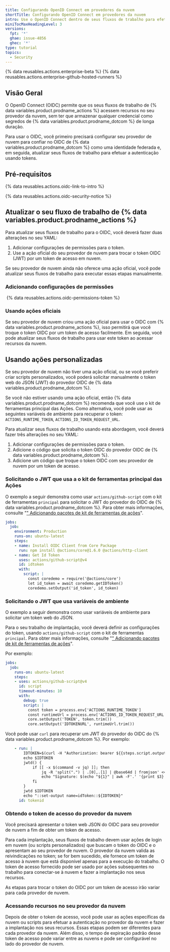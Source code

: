 ```yaml
---
title: Configurando OpenID Connect em provedores da nuvem
shortTitle: Configurando OpenID Connect em provedores da nuvem
intro: Use o OpenID Connect dentro de seus fluxos de trabalho para efetuar a autenticação com provedores de nuvem.
miniTocMaxHeadingLevel: 3
versions:
  fpt: '*'
  ghae: issue-4856
  ghec: '*'
type: tutorial
topics:
  - Security
---
```


{% data reusables.actions.enterprise-beta %}
{% data reusables.actions.enterprise-github-hosted-runners %}

## Visão Geral

O OpenID Connect (OIDC) permite que os seus fluxos de trabalho de {% data variables.product.prodname_actions %} acessem recursos no seu provedor da nuvem, sem ter que armazenar qualquer credencial como segredos de {% data variables.product.prodname_dotcom %} de longa duração.

Para usar o OIDC, você primeiro precisará configurar seu provedor de nuvem para confiar no OIDC de {% data variables.product.prodname_dotcom %} como uma identidade federada e, em seguida, atualizar seus fluxos de trabalho para efetuar a autenticação usando tokens.

## Pré-requisitos

{% data reusables.actions.oidc-link-to-intro %}

{% data reusables.actions.oidc-security-notice %}

## Atualizar o seu fluxo de trabalho de {% data variables.product.prodname_actions %}

Para atualizar seus fluxos de trabalho para o OIDC, você deverá fazer duas alterações no seu YAML:
1. Adicionar configurações de permissões para o token.
2. Use a ação oficial do seu provedor de nuvem para trocar o token OIDC (JWT) por um token de acesso em nuvem.

Se seu provedor de nuvem ainda não oferece uma ação oficial, você pode atualizar seus fluxos de trabalho para executar essas etapas manualmente.

### Adicionando configurações de permissões

 {% data reusables.actions.oidc-permissions-token %}

### Usando ações oficiais

Se seu provedor de nuvem criou uma ação oficial para usar o OIDC com {% data variables.product.prodname_actions %}, isso permitirá que você troque o token OIDC por um token de acesso facilmente. Em seguida, você pode atualizar seus fluxos de trabalho para usar este token ao acessar recursos da nuvem.

## Usando ações personalizadas

Se seu provedor de nuvem não tiver uma ação oficial, ou se você preferir criar scripts personalizados, você poderá solicitar manualmente o token web do JSON (JWT) do provedor OIDC de {% data variables.product.prodname_dotcom %}.

Se você não estiver usando uma ação oficial, então {% data variables.product.prodname_dotcom %} recomenda que você use o kit de ferramentas principal das Ações. Como alternativa, você pode usar as seguintes variáveis de ambiente para recuperar o token: `ACTIONS_RUNTIME_TOKEN`, `ACTIONS_ID_TOKEN_REQUEST_URL`.

Para atualizar seus fluxos de trabalho usando esta abordagem, você deverá fazer três alterações no seu YAML:

1. Adicionar configurações de permissões para o token.
2. Adicione o código que solicita o token OIDC do provedor OIDC de {% data variables.product.prodname_dotcom %}.
3. Adicione um código que troque o token OIDC com seu provedor de nuvem por um token de acesso.

### Solicitando o JWT que usa a o kit de ferramentas principal das Ações

O exemplo a seguir demonstra como usar `actions/github-script` com o kit de ferramentas `principal` para solicitar o JWT do provedor do OIDC de {% data variables.product.prodname_dotcom %}. Para obter mais informações, consulte "[" Adicionando pacotes de kit de ferramentas de ações](/actions/creating-actions/creating-a-javascript-action#adding-actions-toolkit-packages)".

```yaml
jobs:
  job:
    environment: Production
    runs-on: ubuntu-latest
    steps:
    - name: Install OIDC Client from Core Package
      run: npm install @actions/core@1.6.0 @actions/http-client
    - name: Get Id Token
      uses: actions/github-script@v4
      id: idtoken
      with:
        script: |
          const coredemo = require('@actions/core')
          let id_token = await coredemo.getIDToken()   
          coredemo.setOutput('id_token', id_token)  
```

### Solicitando o JWT que usa variáveis de ambiente

O exemplo a seguir demonstra como usar variáveis de ambiente para solicitar um token web do JSON.

Para o seu trabalho de implantação, você deverá definir as configurações do token, usando `actions/github-script` com o kit de ferramentas `principal`. Para obter mais informações, consulte "[" Adicionando pacotes de kit de ferramentas de ações](/actions/creating-actions/creating-a-javascript-action#adding-actions-toolkit-packages)".

Por exemplo:

```yaml
jobs:
  job:
    runs-on: ubuntu-latest
    steps:
    - uses: actions/github-script@v4
      id: script
      timeout-minutes: 10
      with:
        debug: true
        script: |
          const token = process.env['ACTIONS_RUNTIME_TOKEN']
          const runtimeUrl = process.env['ACTIONS_ID_TOKEN_REQUEST_URL']
          core.setOutput('TOKEN', token.trim())
          core.setOutput('IDTOKENURL', runtimeUrl.trim())
```

Você pode usar `curl` para recuperar um JWT do provedor do OIDC do {% data variables.product.prodname_dotcom %}. Por exemplo:

```yaml
    - run: |
        IDTOKEN=$(curl -H "Authorization: bearer ${{steps.script.outputs.TOKEN}}" ${{steps.script.outputs.IDTOKENURL}} -H "Accept: application/json; api-version=2.0" -H "Content-Type: application/json" -d "{}" | jq -r '.value')
        echo $IDTOKEN
        jwtd() {
            if [[ -x $(command -v jq) ]]; then
                jq -R 'split(".") | .[0],.[1] | @base64d | fromjson' <<< "${1}"
                echo "Signature: $(echo "${1}" | awk -F'.' '{print $3}')"
            fi
        }
        jwtd $IDTOKEN
        echo "::set-output name=idToken::${IDTOKEN}"
      id: tokenid
```

### Obtendo o token de acesso do provedor da nuvem

Você precisará apresentar o token web JSON do OIDC para seu provedor de nuvem a fim de obter um token de acesso.

Para cada implantação, seus fluxos de trabalho devem usar ações de login em nuvem (ou scripts personalizados) que buscam o token do OIDC e o apresentam ao seu provedor de nuvem. O provedor da nuvem valida as reivindicações no token; se for bem sucedido, ele fornece um token de acesso à nuvem que está disponível apenas para a execução do trabalho. O token de acesso fornecido pode ser usado por ações subsequentes no trabalho para conectar-se à nuvem e fazer a implantação nos seus recursos.

As etapas para trocar o token do OIDC por um token de acesso irão variar para cada provedor de nuvem.

### Acessando recursos no seu provedor da nuvem

Depois de obter o token de acesso, você pode usar as ações específicas da nuvem ou scripts para efetuar a autenticação no provedor da nuvem e fazer a implantação nos seus recursos. Essas etapas podem ser diferentes para cada provedor da nuvem. Além disso, o tempo de expiração padrão desse token de acesso pode variar entre as nuvens e pode ser configurável no lado do provedor de nuvem.
